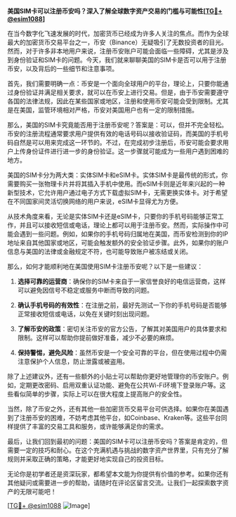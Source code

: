 **美国SIM卡可以注册币安吗？深入了解全球数字资产交易的门槛与可能性[[TG💪+ @esim1088](https://t.me/s/esim1088)]**

在当今数字化飞速发展的时代，加密货币已经成为许多人关注的焦点。而作为全球最大的加密货币交易平台之一，币安（Binance）无疑吸引了无数投资者的目光。然而，对于许多非本地用户来说，注册币安账户可能会面临一些障碍，尤其是涉及到身份验证和SIM卡的问题。今天，我们就来聊聊美国的SIM卡是否可以用于注册币安，以及背后的一些细节和注意事项。

首先，我们需要明确一点：币安是一个面向全球用户的平台，理论上，只要你能通过身份验证并满足相关要求，就可以在币安上进行交易。但是，由于币安需要遵守各国的法律法规，因此在某些国家或地区，注册和使用币安可能会受到限制。尤其是在美国，监管环境相对严格，币安对美国用户也有一定的限制措施。

那么，美国的SIM卡究竟能否用于注册币安呢？答案是：可以，但并不完全轻松。币安的注册流程通常要求用户提供有效的电话号码以接收验证码，而美国的手机号码自然是可以用来完成这一环节的。不过，在完成初步注册后，币安可能会要求用户上传身份证件进行进一步的身份验证。这一步骤就可能成为一些用户遇到困难的地方。

美国的SIM卡分为两大类：实体SIM卡和eSIM卡。实体SIM卡是最传统的形式，你需要购买一张物理卡片并将其插入手机中使用。而eSIM卡则是近年来兴起的一种新型技术，它允许用户通过电子方式下载虚拟SIM卡，无需更换实体卡。对于希望在不同国家间灵活切换网络的用户来说，eSIM卡显得尤为方便。

从技术角度来看，无论是实体SIM卡还是eSIM卡，只要你的手机号码能够正常工作，并且可以接收短信或电话，理论上都可以用于注册币安。然而，实际操作中可能会遇到一些问题。例如，如果你的手机号码归属地在美国，而币安检测到你的IP地址来自其他国家或地区，可能会触发额外的安全验证步骤。此外，如果你的账户信息与美国的法律或金融规定不符，也可能导致账户被冻结或关闭。

那么，如何才能顺利地在美国使用SIM卡注册币安呢？以下是一些建议：

1. **选择可靠的运营商**：确保你的SIM卡来自于一家信誉良好的电信运营商，这样可以避免因信号不稳定或服务中断而导致的问题。

2. **确认手机号码的有效性**：在注册之前，最好先测试一下你的手机号码是否能够正常接收短信或电话，以免在关键时刻出现问题。

3. **了解币安的政策**：密切关注币安的官方公告，了解其对美国用户的具体要求和限制。这样可以帮助你提前做好准备，减少不必要的麻烦。

4. **保持警惕，避免风险**：虽然币安是一个安全可靠的平台，但在使用过程中仍需注意保护个人信息，防止泄露或被盗用。

除了上述建议外，还有一些额外的小贴士可以帮助你更好地管理你的币安账户。例如，定期更改密码、启用双重认证功能、避免在公共Wi-Fi环境下登录账户等。这些看似简单的步骤，实际上可以在很大程度上提高账户的安全性。

当然，除了币安之外，还有其他一些加密货币交易平台可供选择。如果你在美国遇到了注册币安的困难，不妨考虑其他平台，如Coinbase、Kraken等。这些平台同样提供了丰富的交易工具和服务，或许能够满足你的需求。

最后，让我们回到最初的问题：美国的SIM卡可以注册币安吗？答案是肯定的，但需要一定的技巧和耐心。在这个充满机遇与挑战的数字资产世界里，只有充分了解规则并采取正确的策略，才能更好地实现自己的投资目标。

无论你是初学者还是资深玩家，都希望本文能为你提供有价值的参考。如果你还有其他疑问或需要进一步的帮助，请随时在评论区留言交流。让我们一起探索数字资产的无限可能吧！

[[TG💪+ @esim1088](https://t.me/s/esim1088) ![Image](https://i.postimg.cc/4NQfJmqS/Snipaste-2025-05-13-00-14-12.png)]
